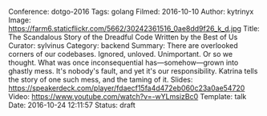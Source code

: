 Conference: dotgo-2016
Tags: golang
Filmed: 2016-10-10
Author: kytrinyx
Image: https://farm6.staticflickr.com/5662/30242361516_0ae8dd9f26_k_d.jpg
Title: The Scandalous Story of the Dreadful Code Written by the Best of Us
Curator: sylvinus
Category: backend
Summary: There are overlooked corners of our codebases. Ignored, unloved. Unimportant. Or so we thought. What was once inconsequential has—somehow—grown into ghastly mess. It's nobody's fault, and yet it's our responsibility. Katrina tells the story of one such mess, and the taming of it.
Slides: https://speakerdeck.com/player/fdaecf15fa4d472eb060c23a0ae54720
Video: https://www.youtube.com/watch?v=-wYLmsizBc0
Template: talk
Date: 2016-10-24 12:11:57
Status: draft